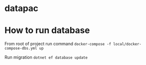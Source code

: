 # datapac

# How to run database 
From root of project run command 
``docker-compose -f local/docker-compose-dbs.yml up``

Run migration 
``dotnet ef database update``